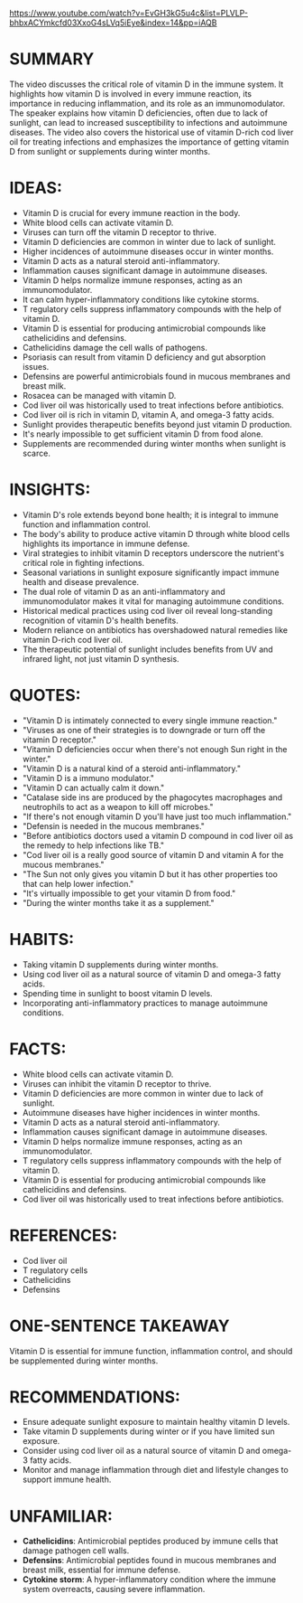 https://www.youtube.com/watch?v=EvGH3kG5u4c&list=PLVLP-bhbxACYmkcfd03XxoG4sLVq5iEye&index=14&pp=iAQB
# SUMMARY

The video discusses the critical role of vitamin D in the immune system. It highlights how vitamin D is involved in every immune reaction, its importance in reducing inflammation, and its role as an immunomodulator. The speaker explains how vitamin D deficiencies, often due to lack of sunlight, can lead to increased susceptibility to infections and autoimmune diseases. The video also covers the historical use of vitamin D-rich cod liver oil for treating infections and emphasizes the importance of getting vitamin D from sunlight or supplements during winter months.

# IDEAS:

- Vitamin D is crucial for every immune reaction in the body.
- White blood cells can activate vitamin D.
- Viruses can turn off the vitamin D receptor to thrive.
- Vitamin D deficiencies are common in winter due to lack of sunlight.
- Higher incidences of autoimmune diseases occur in winter months.
- Vitamin D acts as a natural steroid anti-inflammatory.
- Inflammation causes significant damage in autoimmune diseases.
- Vitamin D helps normalize immune responses, acting as an immunomodulator.
- It can calm hyper-inflammatory conditions like cytokine storms.
- T regulatory cells suppress inflammatory compounds with the help of vitamin D.
- Vitamin D is essential for producing antimicrobial compounds like cathelicidins and defensins.
- Cathelicidins damage the cell walls of pathogens.
- Psoriasis can result from vitamin D deficiency and gut absorption issues.
- Defensins are powerful antimicrobials found in mucous membranes and breast milk.
- Rosacea can be managed with vitamin D.
- Cod liver oil was historically used to treat infections before antibiotics.
- Cod liver oil is rich in vitamin D, vitamin A, and omega-3 fatty acids.
- Sunlight provides therapeutic benefits beyond just vitamin D production.
- It's nearly impossible to get sufficient vitamin D from food alone.
- Supplements are recommended during winter months when sunlight is scarce.

# INSIGHTS:

- Vitamin D's role extends beyond bone health; it is integral to immune function and inflammation control.
- The body's ability to produce active vitamin D through white blood cells highlights its importance in immune defense.
- Viral strategies to inhibit vitamin D receptors underscore the nutrient's critical role in fighting infections.
- Seasonal variations in sunlight exposure significantly impact immune health and disease prevalence.
- The dual role of vitamin D as an anti-inflammatory and immunomodulator makes it vital for managing autoimmune conditions.
- Historical medical practices using cod liver oil reveal long-standing recognition of vitamin D's health benefits.
- Modern reliance on antibiotics has overshadowed natural remedies like vitamin D-rich cod liver oil.
- The therapeutic potential of sunlight includes benefits from UV and infrared light, not just vitamin D synthesis.

# QUOTES:

- "Vitamin D is intimately connected to every single immune reaction."
- "Viruses as one of their strategies is to downgrade or turn off the vitamin D receptor."
- "Vitamin D deficiencies occur when there's not enough Sun right in the winter."
- "Vitamin D is a natural kind of a steroid anti-inflammatory."
- "Vitamin D is a immuno modulator."
- "Vitamin D can actually calm it down."
- "Catalase side ins are produced by the phagocytes macrophages and neutrophils to act as a weapon to kill off microbes."
- "If there's not enough vitamin D you'll have just too much inflammation."
- "Defensin is needed in the mucous membranes."
- "Before antibiotics doctors used a vitamin D compound in cod liver oil as the remedy to help infections like TB."
- "Cod liver oil is a really good source of vitamin D and vitamin A for the mucous membranes."
- "The Sun not only gives you vitamin D but it has other properties too that can help lower infection."
- "It's virtually impossible to get your vitamin D from food."
- "During the winter months take it as a supplement."

# HABITS:

- Taking vitamin D supplements during winter months.
- Using cod liver oil as a natural source of vitamin D and omega-3 fatty acids.
- Spending time in sunlight to boost vitamin D levels.
- Incorporating anti-inflammatory practices to manage autoimmune conditions.

# FACTS:

- White blood cells can activate vitamin D.
- Viruses can inhibit the vitamin D receptor to thrive.
- Vitamin D deficiencies are more common in winter due to lack of sunlight.
- Autoimmune diseases have higher incidences in winter months.
- Vitamin D acts as a natural steroid anti-inflammatory.
- Inflammation causes significant damage in autoimmune diseases.
- Vitamin D helps normalize immune responses, acting as an immunomodulator.
- T regulatory cells suppress inflammatory compounds with the help of vitamin D.
- Vitamin D is essential for producing antimicrobial compounds like cathelicidins and defensins.
- Cod liver oil was historically used to treat infections before antibiotics.

# REFERENCES:

- Cod liver oil
- T regulatory cells
- Cathelicidins
- Defensins

# ONE-SENTENCE TAKEAWAY

Vitamin D is essential for immune function, inflammation control, and should be supplemented during winter months.

# RECOMMENDATIONS:

- Ensure adequate sunlight exposure to maintain healthy vitamin D levels.
- Take vitamin D supplements during winter or if you have limited sun exposure.
- Consider using cod liver oil as a natural source of vitamin D and omega-3 fatty acids.
- Monitor and manage inflammation through diet and lifestyle changes to support immune health.

# UNFAMILIAR:

- **Cathelicidins**: Antimicrobial peptides produced by immune cells that damage pathogen cell walls.
- **Defensins**: Antimicrobial peptides found in mucous membranes and breast milk, essential for immune defense.
- **Cytokine storm**: A hyper-inflammatory condition where the immune system overreacts, causing severe inflammation.
